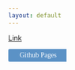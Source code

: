 ```yaml
---
layout: default
---
```



<script>
emailE=('info@' + 'dxartist.com')
document.write('<A href="mailto:' + emailE + '">' + emailE + '</a>')

</script>


<a href="http://blog.webjeda.com/how-to-add-share-buttons-to-jekyll#disqus_thread">Link</a>    

<div class="arrow_right">Github Pages</div>


<style>
    
    
    .arrow_right {
    font: 14px/1.5 'PT Sans',serif;
    background: #5B92C6;
    border-radius: 3px 0 0 3px;
    color: #FFFFFF;
    display: inline-block;
    height: 26px;
    line-height: 26px;
    padding: 0 20px 0 23px;
    position: relative;
    margin: 0 10px 10px 0;
    text-decoration: none!important;
    -webkit-transition: color .2s;
}

.arrow-right:before {
    background: #fff;
    border-radius: 10px;
    box-shadow: inset 0 1px rgba(0,0,0,.25);
    content: '';
    height: 6px;
    left: 10px;
    position: absolute;
    width: 6px;
    top: 10px;
}
.arrow-right:after {
    background: #fff;
    border-bottom: 13px solid transparent;
    border-left: 10px solid #5B92C6;
    border-top: 13px solid transparent;
    content: '';
    position: absolute;
    right: 0;
    top: 0;
}
</style>